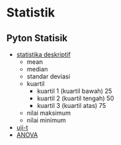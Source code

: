 # Statistik

## Pyton Statisik
* [statistika deskriptif](https://github.com/AhmadFirmanto/Statistik/blob/main/deskriptif.ipynb)
  - mean
  - median
  - standar deviasi
  - kuartil
    - kuartil 1 (kuartil bawah) 25 
    - kuartil 2 (kuartil tengah) 50
    - kuartil 3 (kuartil atas) 75
  - nilai maksimum
  - nilai minimum
* [uji-t](https://github.com/AhmadFirmanto/Statistik/blob/main/t_stat.ipynb)
* [ANOVA](https://github.com/AhmadFirmanto/Statistik/blob/main/anova.ipynb)
